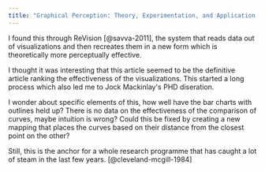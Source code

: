 ```yaml
---
title: "Graphical Perception: Theory, Experimentation, and Application to the Development of Graphical Methods"
---
```

I found this through ReVision [@savva-2011], the system that reads data out of visualizations and then recreates them in a new form which is theoretically more perceptually effective.

I thought it was interesting that this article seemed to be the definitive article ranking the effectiveness of the visualizations. This started a long process which also led me to Jock Mackinlay's PHD diseration.

I wonder about specific elements of this, how well have the bar charts with outlines held up? There is no data on the effectiveness of the comparison of curves, maybe intuition is wrong? Could this be fixed by creating a new mapping that places the curves based on their distance from the closest point on the other?

Still, this is the anchor for a whole research programme that has caught a lot of steam in the last few years.
[@cleveland-mcgill-1984]
